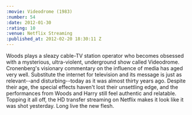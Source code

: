 ```yaml
--- 
:movie: Videodrome (1983)
:number: 54
:date: 2012-01-30
:rating: 10
:venue: Netflix Streaming
:published_at: 2012-02-20 18:30:11 Z
---
```

Woods plays a sleazy cable-TV station operator who becomes obsessed with a mysterious, ultra-violent, underground show called Videodrome. Cronenberg's visionary commentary on the influence of media has aged very well. Substitute the internet for television and its message is just as relevant--and disturbing--today as it was almost thirty years ago. Despite their age, the special effects haven't lost their unsettling edge, and the performances from Woods and Harry still feel authentic and relatable. Topping it all off, the HD transfer streaming on Netflix makes it look like it was shot yesterday. Long live the new flesh.
